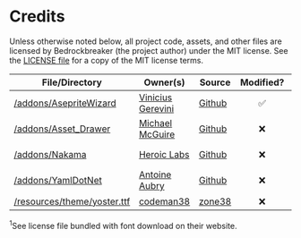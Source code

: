 # Credits

Unless otherwise noted below, all project code, assets, and other files are licensed by Bedrockbreaker (the project author) under the MIT license. See the [LICENSE file](/LICENSE) for a copy of the MIT license terms.

File/Directory | Owner(s) | Source | Modified? | License
-------------- | --------- | ------ | :-------: | -------
[/addons/AsepriteWizard](addons/AsepriteWizard/) | [Vinicius Gerevini](https://thisisvini.com/) | [Github](https://github.com/viniciusgerevini/godot-aseprite-wizard) | ✅️ | [MIT](https://github.com/viniciusgerevini/godot-aseprite-wizard/blob/godot_4/LICENSE)
[/addons/Asset_Drawer](addons/Asset_Drawer/) | [Michael McGuire](https://www.linkedin.com/in/michael-mcguire-coder/) | [Github](https://github.com/newjoker6/Asset-Drawer) | ❌️ | [MIT](https://github.com/newjoker6/Asset-Drawer/blob/main/LICENSE)
[/addons/Nakama](addons/Nakama/) | [Heroic Labs](https://heroiclabs.com/) | [Github](https://github.com/heroiclabs/nakama-dotnet) | ❌️ | [Apache-2.0](https://github.com/heroiclabs/nakama-dotnet/blob/master/LICENSE)
[/addons/YamlDotNet](addons/YamlDotNet/) | [Antoine Aubry](https://aaubry.net/) | [Github](https://github.com/aaubry/YamlDotNet) | ❌️ | [MIT](https://github.com/aaubry/YamlDotNet/blob/master/LICENSE.txt)
[/resources/theme/yoster.ttf](resources/theme/yoster.ttf) | [codeman38](https://www.zone38.net/) | [zone38](https://www.zone38.net/font/) | ❌️ | Custom<sup>1</sup>

<sup>1</sup>See license file bundled with font download on their website.